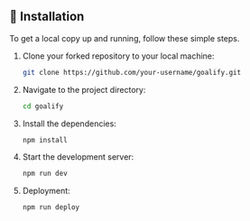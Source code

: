 ## 🚀 Installation
To get a local copy up and running, follow these simple steps.

1. Clone your forked repository to your local machine:
   ```bash
   git clone https://github.com/your-username/goalify.git
   
2. Navigate to the project directory:
   ```bash
   cd goalify
3. Install the dependencies:
   ```bash
   npm install
4. Start the development server:
   ```bash
   npm run dev
5. Deployment:
   ```bash
   npm run deploy
